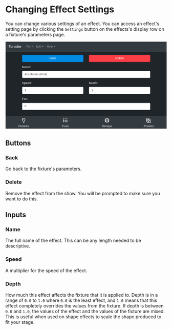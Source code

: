 # Changing Effect Settings

You can change various settings of an effect.
You can access an effect's setting page by clicking the `Settings` button on the effects's display row on a fixture's parameters page.

![Effects settings page](../../../images/effect_settings.png)

## Buttons

### Back

Go back to the fixture's parameters.

### Delete

Remove the effect from the show. You will be prompted to make sure you want to do this.

## Inputs

### Name

The full name of the effect. This can be any length needed to be descriptive.

### Speed

A multiplier for the speed of the effect.

### Depth

How much this effect affects the fixture that it is applied to. Depth is in a range of `0.0` to `1.0` where `0.0` is the least effect, and `1.0` means that this effect completely overrides the values from the fixture. If depth is between `0.0` and `1.0`, the values of the effect and the values of the fixture are mixed. This is useful when used on shape effects to scale the shape produced to fit your stage.